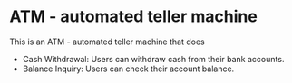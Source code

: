# ATM - automated teller machine

This is an ATM - automated teller machine that does 
- Cash Withdrawal: Users can withdraw cash from their bank accounts.
- Balance Inquiry: Users can check their account balance.